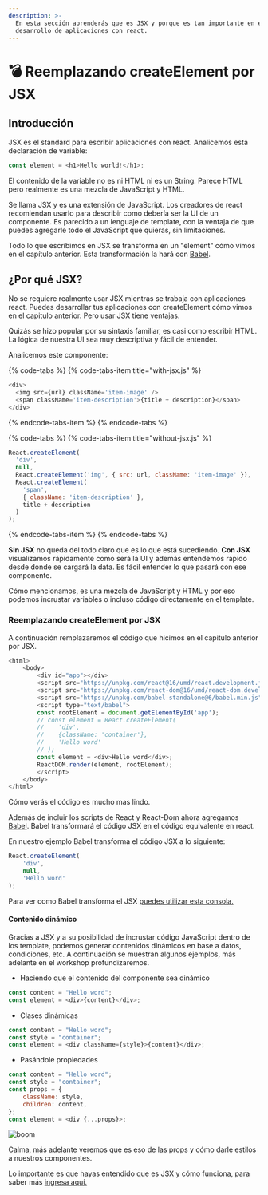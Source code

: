 ```yaml
---
description: >-
  En esta sección aprenderás que es JSX y porque es tan importante en el
  desarrollo de aplicaciones con react.
---
```


# 💣 Reemplazando createElement por JSX

## Introducción

JSX es el standard para escribir aplicaciones con react. Analicemos esta declaración de variable:

```javascript
const element = <h1>Hello world!</h1>;
```

El contenido de la variable no es ni HTML ni es un String. Parece HTML pero realmente es una mezcla de JavaScript y HTML. 

Se llama JSX y es una extensión de JavaScript. Los creadores de react recomiendan usarlo para describir como debería ser la UI de un componente. Es parecido a un lenguaje de template, con la ventaja de que puedes agregarle todo el JavaScript que quieras, sin limitaciones.

Todo lo que escribimos en JSX se transforma en un "element" cómo vimos en el capítulo anterior. Esta transformación la hará con [Babel](https://babeljs.io/).

## ¿Por qué JSX?

No se requiere realmente usar JSX mientras se trabaja con aplicaciones react. Puedes desarrollar tus aplicaciones con createElement cómo vimos en el capitulo anterior. Pero usar JSX tiene ventajas.

Quizás se hizo popular por su sintaxis familiar, es casi como escribir HTML. La lógica de nuestra UI sea muy descriptiva y fácil de entender.

Analicemos este componente:

{% code-tabs %}
{% code-tabs-item title="with-jsx.js" %}
```javascript
<div>
  <img src={url} className='item-image' />
  <span className='item-description'>{title + description}</span>
</div>
```
{% endcode-tabs-item %}
{% endcode-tabs %}

{% code-tabs %}
{% code-tabs-item title="without-jsx.js" %}
```javascript
React.createElement(
  'div',
  null,
  React.createElement('img', { src: url, className: 'item-image' }),
  React.createElement(
    'span',
    { className: 'item-description' },
    title + description
  )
);
```
{% endcode-tabs-item %}
{% endcode-tabs %}

**Sin JSX** no queda del todo claro que es lo que está sucediendo. **Con JSX** visualizamos rápidamente como será la UI y además entendemos rápido desde donde se cargará la data. Es fácil entender lo que pasará con ese componente.

Cómo mencionamos, es una mezcla de JavaScript y HTML y por eso podemos incrustar variables o incluso código directamente en el template.

### Reemplazando createElement por JSX

A continuación remplazaremos el código que hicimos en el capitulo anterior por JSX.

```javascript
<html>
    <body>
        <div id="app"></div>
        <script src="https://unpkg.com/react@16/umd/react.development.js"></script>
        <script src="https://unpkg.com/react-dom@16/umd/react-dom.development.js"></script>
        <script src="https://unpkg.com/babel-standalone@6/babel.min.js"></script>
        <script type="text/babel">
        const rootElement = document.getElementById('app');
        // const element = React.createElement(
        //    'div',
        //    {className: 'container'},
        //    'Hello word'
        // );
        const element = <div>Hello word</div>;
        ReactDOM.render(element, rootElement);
        </script>
    </body>
</html>
```

Cómo verás el código es mucho mas lindo. 

Además de incluir los scripts de React y React-Dom ahora agregamos [Babel](https://babeljs.io/). Babel transformará el código JSX en el código equivalente en react.

En nuestro ejemplo Babel transforma el código JSX a lo siguiente:

```javascript
React.createElement(
    'div',
    null,
    'Hello word'
);
```

Para ver como Babel transforma el JSX [puedes utilizar esta consola.](https://babeljs.io/repl/#?babili=false&browsers=&build=&builtIns=false&code_lz=DwEwlgbgfAtgpgOwM4EMBWdgHpzSA&debug=false&forceAllTransforms=false&shippedProposals=false&circleciRepo=&evaluate=false&fileSize=false&lineWrap=true&presets=es2015%2Creact%2Cstage-2&prettier=false&targets=&version=6.26.0&envVersion=)

#### Contenido dinámico

Gracias a JSX y a su posibilidad de incrustar código JavaScript dentro de los template, podemos generar contenidos dinámicos en base a datos, condiciones, etc. A continuación se muestran algunos ejemplos, más adelante en el workshop profundizaremos.

* Haciendo que el contenido del componente sea dinámico

```javascript
const content = "Hello word";
const element = <div>{content}</div>;
```

* Clases dinámicas

```javascript
const content = "Hello word";
const style = "container";
const element = <div className={style}>{content}</div>;
```

* Pasándole propiedades

```javascript
const content = "Hello word";
const style = "container";
const props = {
    className: style,
    children: content,
};
const element = <div {...props}>;
```

![boom](.gitbook/assets/image.png)

Calma, más adelante veremos que es eso de las props y cómo darle estilos a nuestros componentes. 

Lo importante es que hayas entendido que es JSX y cómo funciona, para saber más [ingresa aquí.](https://reactjs.org/docs/introducing-jsx.html)



